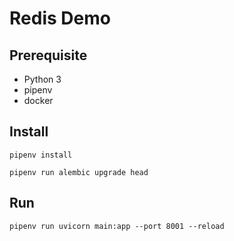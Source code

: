 # Redis Demo

## Prerequisite
* Python 3
* pipenv
* docker

## Install
```
pipenv install

pipenv run alembic upgrade head
```

## Run
```
pipenv run uvicorn main:app --port 8001 --reload
```
